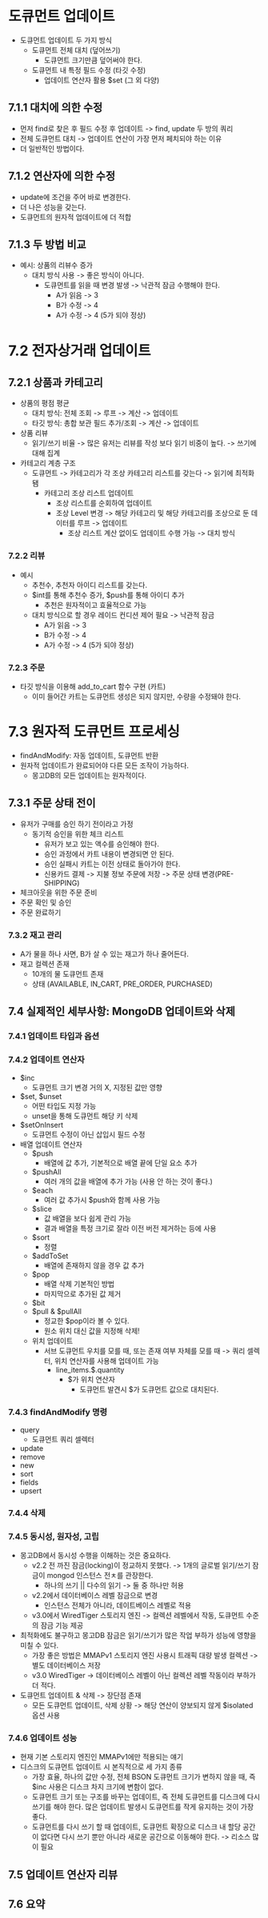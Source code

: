 # 도큐먼트 업데이트
- 도큐먼트 업데이트 두 가지 방식
  - 도큐먼트 전체 대치 (덮어쓰기)
    - 도큐먼트 크기만큼 덮어써야 한다.
  - 도큐먼트 내 특정 필드 수정 (타깃 수정)
    - 업데이트 연산자 활용 $set (그 외 다양)
## 7.1.1 대치에 의한 수정
- 먼저 find로 찾은 후 필드 수정 후 업데이트 -> find, update 두 방의 쿼리
- 전체 도큐먼트 대치 -> 업데이트 연산이 가장 먼저 페치되야 하는 이유
- 더 일반적인 방법이다.
## 7.1.2 연산자에 의한 수정
- update에 조건을 주어 바로 변경한다.
- 더 나은 성능을 갖는다.
- 도큐먼트의 원자적 업데이트에 더 적합
## 7.1.3 두 방법 비교
- 예시: 상품의 리뷰수 증가
  - 대치 방식 사용 -> 좋은 방식이 아니다.
    - 도큐먼트를 읽을 때 변경 발생 -> 낙관적 잠금 수행해야 한다.
      - A가 읽음 -> 3
      - B가 수정 -> 4
      - A가 수정 -> 4 (5가 되야 정상)
# 7.2 전자상거래 업데이트
## 7.2.1 상품과 카테고리
- 상품의 평점 평균
  - 대치 방식: 전체 조회 -> 루프 -> 계산 -> 업데이트
  - 타깃 방식: 총합 보관 필드 추가/조회 -> 계산 -> 업데이트
- 상품 리뷰
  - 읽기/쓰기 비율 -> 많은 유저는 리뷰를 작성 보다 읽기 비중이 높다. -> 쓰기에 대해 집계
- 카테고리 계층 구조
  - 도큐먼트 -> 카테고리가 각 조상 카테고리 리스트를 갖는다 -> 읽기에 최적화 됌
    - 카테고리 조상 리스트 업데이트
      - 조상 리스트를 순회하여 업데이트
      - 조상 Level 변경 -> 해당 카테고리 및 해당 카테고리를 조상으로 둔 데이터를 루프 -> 업데이트
        - 조상 리스트 계산 없이도 업데이트 수행 가능 -> 대치 방식
### 7.2.2 리뷰
- 예시
  - 추천수, 추천자 아이디 리스트를 갖는다.
  - $int를 통해 추천수 증가, $push를 통해 아이디 추가
    - 추천은 원자적이고 효율적으로 가능
  - 대치 방식으로 할 경우 레이드 컨디션 제어 필요 -> 낙관적 잠금
    - A가 읽음 -> 3
    - B가 수정 -> 4
    - A가 수정 -> 4 (5가 되야 정상)
### 7.2.3 주문
- 타깃 방식을 이용해 add_to_cart 함수 구현 (카트)
  - 이미 들어간 카트는 도큐먼트 생성은 되지 않지만, 수량을 수정돼야 한다.
# 7.3 원자적 도큐먼트 프로세싱
- findAndModify: 자동 업데이트, 도큐먼트 반환
- 원자적 업데이트가 완료되어야 다른 모든 조작이 가능하다.
  - 몽고DB의 모든 업데이트는 원자적이다.
## 7.3.1 주문 상태 전이
- 유저가 구매를 승인 하기 전이라고 가정
  - 동기적 승인을 위한 체크 리스트
    - 유저가 보고 있는 액수를 승인해야 한다.
    - 승인 과정에서 카트 내용이 변경되면 안 된다.
    - 승인 실패시 카트는 이전 상태로 돌아가야 한다.
    - 신용카드 결제 -> 지불 정보 주문에 저장 -> 주문 상태 변경(PRE-SHIPPING)
- 체크아웃을 위한 주문 준비
- 주문 확인 및 승인
- 주문 완료하기
### 7.3.2 재고 관리
- A가 물을 하나 사면, B가 살 수 있는 재고가 하나 줄어든다.
- 재고 컬렉션 존재
  - 10개의 물 도큐먼트 존재
  - 상태 (AVAILABLE, IN_CART, PRE_ORDER, PURCHASED)
## 7.4 실제적인 세부사항: MongoDB 업데이트와 삭제
### 7.4.1 업데이트 타입과 옵션
### 7.4.2 업데이트 연산자
- $inc
  - 도큐먼트 크기 변경 거의 X, 지정된 값만 영향
- $set, $unset
  - 어떤 타입도 지정 가능
  - unset을 통해 도큐먼트 해당 키 삭제
- $setOnInsert
  - 도큐먼트 수정이 아닌 삽입시 필드 수정
- 배열 업데이트 연산자
  - $push
    - 배열에 값 추가, 기본적으로 배열 끝에 단일 요소 추가
  - $pushAll
    - 여러 개의 값을 배열에 추가 가능 (사용 안 하는 것이 좋다.)
  - $each
    - 여러 값 추가시 $push와 함께 사용 가능
  - $slice
    - 값 배열을 보다 쉽게 관리 가능
    - 결과 배열을 특정 크기로 잘라 이전 버전 제거하는 등에 사용
  - $sort
    - 정렬
  - $addToSet
    - 배열에 존재하지 않을 경우 값 추가
  - $pop
    - 배열 삭제 기본적인 방법
    - 마지막으로 추가된 값 제거
  - $bit
  - $pull & $pullAll
    - 정교한 $pop이라 볼 수 있다.
    - 원소 위치 대신 값을 지정해 삭제!
  - 위치 업데이트
    - 서브 도큐먼트 우치를 모를 때, 또는 존재 여부 자체를 모를 때 -> 쿼리 셀렉터, 위치 연산자를 사용해 업데이트 가능
      - line_items.$.quantity
        - $가 위치 연산자
          - 도큐먼트 발견시 $가 도큐먼트 값으로 대치된다.
### 7.4.3 findAndModify 명령
- query
  - 도큐먼트 쿼리 셀렉터
- update
- remove
- new
- sort
- fields
- upsert
### 7.4.4 삭제
### 7.4.5 동시성, 원자성, 고립
- 몽고DB에서 동시성 수행을 이해하는 것은 중요하다.
  - v2.2 전 까진 잠금(locking)이 정교하지 못했다. -> 1개의 글로벌 읽기/쓰기 잠금이 mongod 인스턴스 전ㅊ를 관장한다.
    - 하나의 쓰기 || 다수의 읽기 -> 둘 중 하나만 허용
  - v2.2에서 데이터베이스 레벨 잠금으로 변경
    - 인스턴스 전체가 아니라, 데이트베이스 레벨로 적용
  - v3.0에서 WiredTiger 스토리지 엔진 -> 컬렉션 레벨에서 작동, 도큐먼트 수준의 잠금 기능 제공
- 최적화에도 불구하고 몽고DB 잠금은 읽기/쓰기가 많은 작업 부하가 성능에 영향을 미칠 수 있다.
  - 가장 좋은 방법은 MMAPv1 스토리지 엔진 사용시 트래픽 대량 발생 컬렉션 -> 별도 데이터베이스 저장
  - v3.0 WiredTiger -> 데이터베이스 레벨이 아닌 컬렉션 레벨 작동이라 부하가 더 적다.
- 도큐먼트 업데이트 & 삭제 -> 장단점 존재
  - 모든 도큐먼트 업데이트, 삭제 상황 -> 해당 연산이 양보되지 않게 $isolated 옵션 사용
### 7.4.6 업데이트 성능
- 현재 기본 스토리지 엔진인 MMAPv1에만 적용되는 얘기
- 디스크의 도큐먼트 업데이트 시 본직적으로 세 가지 종류
  - 가장 효율, 하나의 값만 수정, 전체 BSON 도큐먼트 크기가 변하지 않을 때, 즉 $inc 사용은 디스크 차지 크기에 변함이 없다.
  - 도큐먼트 크기 또는 구조를 바꾸는 업데이트, 즉 전체 도큐먼트를 디스크에 다시 쓰기를 해야 한다. 많은 업데이트 발생시 도큐먼트를 작게 유지하는 것이 가장 좋다.
  - 도큐먼트를 다시 쓰기 할 때 업데이트, 도큐먼트 확장으로 디스크 내 할당 공간이 없다면 다시 쓰기 뿐만 아니라 새로운 공간으로 이동해야 한다. -> 리소스 많이 필요
## 7.5 업데이트 연산자 리뷰
## 7.6 요약